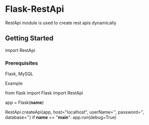 # Flask-RestApi
RestApi module is used to create rest apis dynamically

## Getting Started

import RestApi

### Prerequisites
Flask, MySQL

Example 

from flask import Flask
import RestApi

app = Flask(__name__)

RestApi.createApi(app, host="localhost", userName='', password='', database='')
if __name__ == "__main__":
    app.run(debug=True)
